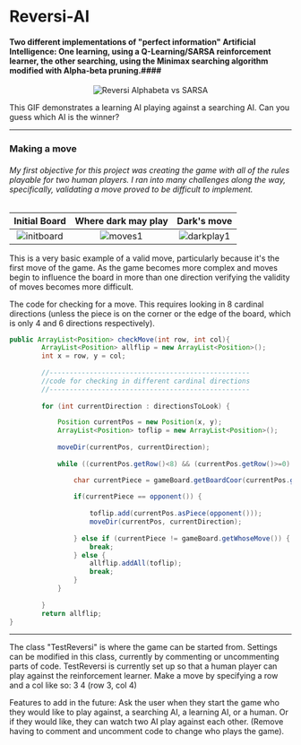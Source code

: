 # Reversi-AI

#### Two different implementations of "perfect information" Artificial Intelligence: One learning, using a Q-Learning/SARSA reinforcement learner, the other searching, using the Minimax searching algorithm modified with Alpha-beta pruning.####

<p align="center">
  <img src="https://static1.squarespace.com/static/568df01e69a91a35061d8ba9/t/56d36bb7a3360c0b24e36575/1456696505695/?format=1500w"   alt="Reversi Alphabeta vs SARSA"/>
</p>
This GIF demonstrates a learning AI playing against a searching AI. Can you guess which AI is the winner?

***
### Making a move ###

###### My first objective for this project was creating the game with all of the rules playable for two human players. I ran into many challenges along the way, specifically, validating a move proved to be difficult to implement. ######

|Initial Board|Where dark may play|Dark's move|
|:----:|:----:|:----:|
|![initboard](https://static1.squarespace.com/static/568df01e69a91a35061d8ba9/t/56d7557986db43c1b33ed766/1456952773230/initboard.png?format=500w)|![moves1](https://static1.squarespace.com/static/568df01e69a91a35061d8ba9/t/56cb7dd2d210b842c72358a2/1456176893174/?format=500w)|![darkplay1](https://static1.squarespace.com/static/568df01e69a91a35061d8ba9/t/56d7558286db43c1b33ed7f0/1456952706934/darkplay1.png?format=500w)|

This is a very basic example of a valid move, particularly because it's the first move of the game. As the game becomes more complex and moves begin to influence the board in more than one direction verifying the validity of moves becomes more difficult. 

The code for checking for a move. This requires looking in 8 cardinal directions (unless the piece is on the corner or the edge of the board, which is only 4 and 6 directions respectively). 

```Java
public ArrayList<Position> checkMove(int row, int col){	
		ArrayList<Position> allflip = new ArrayList<Position>();
		int x = row, y = col;
		
		//--------------------------------------------------
		//code for checking in different cardinal directions
		//--------------------------------------------------
		
		for (int currentDirection : directionsToLook) {

			Position currentPos = new Position(x, y);
			ArrayList<Position> toflip = new ArrayList<Position>();
			
			moveDir(currentPos, currentDirection);
			
			while ((currentPos.getRow()<8) && (currentPos.getRow()>=0) && (currentPos.getCol()<8) && (currentPos.getCol()>=0)) {

				char currentPiece = gameBoard.getBoardCoor(currentPos.getRow(),currentPos.getCol());
				
				if(currentPiece == opponent()) {
					
					toflip.add(currentPos.asPiece(opponent()));
					moveDir(currentPos, currentDirection);
					
				} else if (currentPiece != gameBoard.getWhoseMove()) {
					break;
				} else {
					allflip.addAll(toflip);
					break;
				}
			}
			
		}
		return allflip;
}
```

***

The class "TestReversi" is where the game can be started from. Settings can be modified in this class, currently by commenting or uncommenting parts of code.
TestReversi is currently set up so that a human player can play against the reinforcement learner.
Make a move by specifying a row and a col like so: 3 4 (row 3, col 4)

Features to add in the future: Ask the user when they start the game who they would like to play against, a searching AI, a learning AI, or a human.
Or if they would like, they can watch two AI play against each other. (Remove having to comment and uncomment code to change who plays the game).
